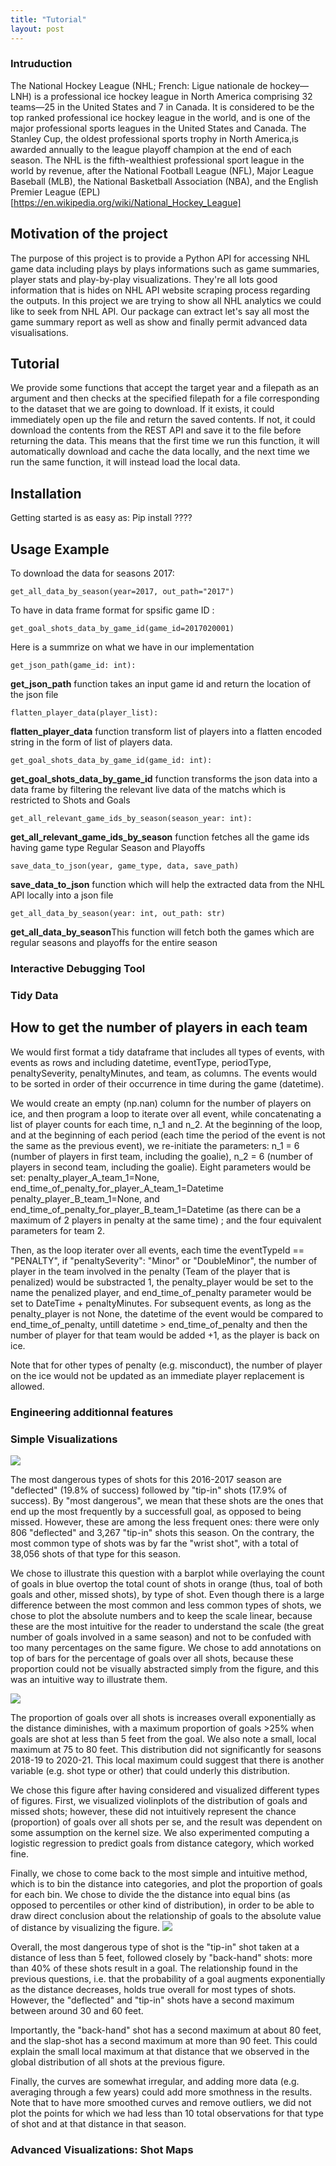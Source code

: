 ```yaml
---
title: "Tutorial"
layout: post
---
```

### Intruduction
The National Hockey League (NHL; French: Ligue nationale de hockey—LNH) is a professional ice hockey league in North America comprising 32 teams—25 in the United States and 7 in Canada. It is considered to be the top ranked professional ice hockey league in the world, and is one of the major professional sports leagues in the United States and Canada. The Stanley Cup, the oldest professional sports trophy in North America,is awarded annually to the league playoff champion at the end of each season. The NHL is the fifth-wealthiest professional sport league in the world by revenue, after the National Football League (NFL), Major League Baseball (MLB), the National Basketball Association (NBA), and the English Premier League (EPL)
[https://en.wikipedia.org/wiki/National_Hockey_League]



## Motivation of the project
The purpose of this project is to provide a Python API for accessing NHL game data including plays by plays informations such as game summaries, player stats and play-by-play visualizations. They're all lots good information that is hides on NHL API website scraping process regarding the outputs. In this project we are trying to show all NHL analytics we could like to seek from NHL API.
Our package can extract let's say all most the game summary report as well as show and finally permit advanced data visualisations.
## Tutorial
We provide some functions that accept the target year and a filepath as an argument and then checks at the specified filepath for a file corresponding to the dataset that we are going to download. If it exists, it could immediately open up the file and return the saved contents. If not, it could download the contents from the REST API and save it to the file before returning the data. This means that the first time we run this function, it will automatically download and cache the data locally, and the next time we run the same function, it will instead load the local data.
## Installation
Getting started is as easy as:
Pip install ????
 
## Usage Example 
To download the data for seasons 2017: 
```{python}
get_all_data_by_season(year=2017, out_path="2017")
```
To have in data frame format for spsific game ID :
```{python}
get_goal_shots_data_by_game_id(game_id=2017020001)
```
 Here is a summrize on what we have in our implementation
 ```{python}
 get_json_path(game_id: int):
 ```
 **get_json_path** function takes an input game id and return the location of the json file
```{python}
flatten_player_data(player_list):
 ```
**flatten_player_data** function transform list of players into a flatten encoded string in the form of list of players data.

```{python}    
get_goal_shots_data_by_game_id(game_id: int):
```

**get_goal_shots_data_by_game_id** function transforms the json data into a data frame by filtering the relevant live data of the matchs which is   restricted to Shots and Goals

```{python}    
get_all_relevant_game_ids_by_season(season_year: int):
 ```
**get_all_relevant_game_ids_by_season** function fetches all the game ids having game type Regular Season and Playoffs
```{python}
save_data_to_json(year, game_type, data, save_path)
 ```
**save_data_to_json** function which will help the extracted data from the NHL API locally into a json file
```{python}
get_all_data_by_season(year: int, out_path: str)
```
**get_all_data_by_season**This function will fetch both the games which are regular seasons and playoffs for the entire season

### Interactive Debugging Tool
### Tidy Data
## How to get the number of players in each team

We would first format a tidy dataframe that includes all types of events, with events as rows and including datetime, eventType,  periodType, penaltySeverity, penaltyMinutes, and team, as columns. The events would to be sorted in order of their occurrence in time during the game (datetime). 
 
We would create an empty (np.nan) column for the number of players on ice, and then program a loop to iterate over all event, while concatenating a list of player counts for each time, n_1 and n_2. At the beginning of the loop, and at the beginning of each period (each time the period of the event is not the same as the previous event), we re-initiate the parameters: n_1 = 6 (number of players in first team, including the goalie), n_2 = 6 (number of players in second team, including the goalie). Eight parameters would be set: penalty_player_A_team_1=None, end_time_of_penalty_for_player_A_team_1=Datetime penalty_player_B_team_1=None, and end_time_of_penalty_for_player_B_team_1=Datetime (as there can be a maximum of 2 players in penalty at the same time) ; and the four equivalent parameters for team 2. 
 
Then, as the loop iterater over all events, each time the eventTypeId == "PENALTY", if "penaltySeverity": "Minor" or "DoubleMinor", the number of player in the team involved in the penalty (Team of the player that is penalized) would be substracted 1, the penalty_player would be set to the name the penalized player, and end_time_of_penalty parameter would be set to DateTime + penaltyMinutes. For subsequent events, as long as the penalty_player is not None, the datetime of the event would be compared to end_time_of_penalty, untill datetime > end_time_of_penalty and then the number of player for that team would be added +1, as the player is back on ice. 
 
Note that for other types of penalty (e.g. misconduct), the number of player on the ice would not be updated as an immediate player replacement is allowed.

### Engineering additionnal features 
### Simple Visualizations
![](/assets/figure_1_goals_by_shot_type_2016.png)

The most dangerous types of shots for this 2016-2017 season are "deflected" (19.8% of success) followed by "tip-in" shots (17.9% of success). By "most dangerous", we mean that these shots are the ones that end up the most frequently by a successfull goal, as opposed to being missed. However, these are among the less frequent ones: there were only 806 "deflected" and 3,267 "tip-in" shots this season. On the contrary, the most common type of shots was by far the "wrist shot", with a total of 38,056 shots of that type for this season.

We chose to illustrate this question with a barplot while overlaying the count of goals in blue overtop the total count of shots in orange (thus, toal of both goals and other, missed shots), by type of shot. Even though there is a large difference between the most common and less common types of shots, we chose to plot the absolute numbers and to keep the scale linear, because these are the most intuitive for the reader to understand the scale (the great number of goals involved in a same season) and not to be confuded with too many percentages on the same figure. We chose to add annotations on top of bars for the percentage of goals over all shots, because these proportion could not be visually abstracted simply from the figure, and this was an intuitive way to illustrate them.

![](/assets/figure_2_goal_by_distance2019.png)

The proportion of goals over all shots is increases overall exponentially as the distance diminishes, with a maximum proportion of goals >25% when goals are shot at less than 5 feet from the goal. We also note a small, local maximum at 75 to 80 feet. This distribution did not significantly for seasons 2018-19 to 2020-21. This local maximum could suggest that there is another variable (e.g. shot type or other) that could underly this distribution.

We chose this figure after having considered and visualized different types of figures. First, we visualized violinplots of the distribution of goals and missed shots; however, these did not intuitively represent the chance (proportion) of goals over all shots per se, and the result was dependent on some assumption on the kernel size. We also experimented computing a logistic regression to predict goals from distance category, which worked fine.

Finally, we chose to come back to the most simple and intuitive method, which is to bin the distance into categories, and plot the proportion of goals for each bin. We chose to divide the the distance into equal bins (as opposed to percentiles or other kind of distribution), in order to be able to draw direct conclusion about the relationship of goals to the absolute value of distance by visualizing the figure.
![](/assets/figure_3_goals_by_distance_and_shot_type2017.png)

Overall, the most dangerous type of shot is the "tip-in" shot taken at a distance of less than 5 feet, followed closely by "back-hand" shots: more than 40% of these shots result in a goal. The relationship found in the previous questions, i.e. that the probability of a goal augments exponentially as the distance decreases, holds true overall for most types of shots. However, the "deflected" and "tip-in" shots have a second maximum between around 30 and 60 feet.

Importantly, the "back-hand" shot has a second maximum at about 80 feet, and the slap-shot has a second maximum at more than 90 feet. This could explain the small local maximum at that distance that we observed in the global distribution of all shots at the previous figure.

Finally, the curves are somewhat irregular, and adding more data (e.g. averaging through a few years) could add more smothness in the results. Note that to have more smoothed curves and remove outliers, we did not plot the points for which we had less than 10 total observations for that type of shot and at that distance in that season.
### Advanced Visualizations: Shot Maps

